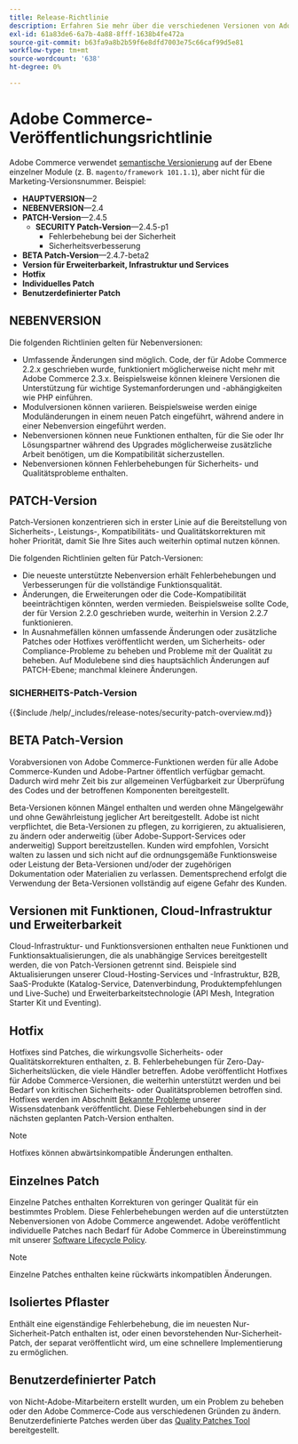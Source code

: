 ```yaml
---
title: Release-Richtlinie
description: Erfahren Sie mehr über die verschiedenen Versionen von Adobe Commerce, einschließlich „Minor“, „Patch“, „Security Patch“, „Feature“, „Hotfix“, „Individual Patch“ und „Custom Patch“.
exl-id: 61a83de6-6a7b-4a88-8fff-1638b4fe472a
source-git-commit: b63fa9a8b2b59f6e8dfd7003e75c66caf99d5e81
workflow-type: tm+mt
source-wordcount: '638'
ht-degree: 0%

---
```


# Adobe Commerce-Veröffentlichungsrichtlinie

Adobe Commerce verwendet [semantische Versionierung](https://semver.org/) auf der Ebene einzelner Module (z. B. `magento/framework 101.1.1`), aber nicht für die Marketing-Versionsnummer. Beispiel:

- **HAUPTVERSION**—2
- **NEBENVERSION**—2.4
- **PATCH-Version**—2.4.5
   - **SECURITY Patch-Version**—2.4.5-p1
      - Fehlerbehebung bei der Sicherheit
      - Sicherheitsverbesserung
- **BETA Patch-Version**—2.4.7-beta2
- **Version für Erweiterbarkeit, Infrastruktur und Services**
- **Hotfix**
- **Individuelles Patch**
- **Benutzerdefinierter Patch**

## NEBENVERSION

Die folgenden Richtlinien gelten für Nebenversionen:

- Umfassende Änderungen sind möglich. Code, der für Adobe Commerce 2.2.x geschrieben wurde, funktioniert möglicherweise nicht mehr mit Adobe Commerce 2.3.x. Beispielsweise können kleinere Versionen die Unterstützung für wichtige Systemanforderungen und -abhängigkeiten wie PHP einführen.
- Modulversionen können variieren. Beispielsweise werden einige Moduländerungen in einem neuen Patch eingeführt, während andere in einer Nebenversion eingeführt werden.
- Nebenversionen können neue Funktionen enthalten, für die Sie oder Ihr Lösungspartner während des Upgrades möglicherweise zusätzliche Arbeit benötigen, um die Kompatibilität sicherzustellen.
- Nebenversionen können Fehlerbehebungen für Sicherheits- und Qualitätsprobleme enthalten.

## PATCH-Version

Patch-Versionen konzentrieren sich in erster Linie auf die Bereitstellung von Sicherheits-, Leistungs-, Kompatibilitäts- und Qualitätskorrekturen mit hoher Priorität, damit Sie Ihre Sites auch weiterhin optimal nutzen können.

Die folgenden Richtlinien gelten für Patch-Versionen:

- Die neueste unterstützte Nebenversion erhält Fehlerbehebungen und Verbesserungen für die vollständige Funktionsqualität.
- Änderungen, die Erweiterungen oder die Code-Kompatibilität beeinträchtigen könnten, werden vermieden. Beispielsweise sollte Code, der für Version 2.2.0 geschrieben wurde, weiterhin in Version 2.2.7 funktionieren.
- In Ausnahmefällen können umfassende Änderungen oder zusätzliche Patches oder Hotfixes veröffentlicht werden, um Sicherheits- oder Compliance-Probleme zu beheben und Probleme mit der Qualität zu beheben. Auf Modulebene sind dies hauptsächlich Änderungen auf PATCH-Ebene; manchmal kleinere Änderungen.

### SICHERHEITS-Patch-Version

{{$include /help/_includes/release-notes/security-patch-overview.md}}

## BETA Patch-Version

Vorabversionen von Adobe Commerce-Funktionen werden für alle Adobe Commerce-Kunden und Adobe-Partner öffentlich verfügbar gemacht. Dadurch wird mehr Zeit bis zur allgemeinen Verfügbarkeit zur Überprüfung des Codes und der betroffenen Komponenten bereitgestellt.

Beta-Versionen können Mängel enthalten und werden ohne Mängelgewähr und ohne Gewährleistung jeglicher Art bereitgestellt. Adobe ist nicht verpflichtet, die Beta-Versionen zu pflegen, zu korrigieren, zu aktualisieren, zu ändern oder anderweitig (über Adobe-Support-Services oder anderweitig) Support bereitzustellen. Kunden wird empfohlen, Vorsicht walten zu lassen und sich nicht auf die ordnungsgemäße Funktionsweise oder Leistung der Beta-Versionen und/oder der zugehörigen Dokumentation oder Materialien zu verlassen. Dementsprechend erfolgt die Verwendung der Beta-Versionen vollständig auf eigene Gefahr des Kunden.

## Versionen mit Funktionen, Cloud-Infrastruktur und Erweiterbarkeit

Cloud-Infrastruktur- und Funktionsversionen enthalten neue Funktionen und Funktionsaktualisierungen, die als unabhängige Services bereitgestellt werden, die von Patch-Versionen getrennt sind. Beispiele sind Aktualisierungen unserer Cloud-Hosting-Services und -Infrastruktur, B2B, SaaS-Produkte (Katalog-Service, Datenverbindung, Produktempfehlungen und Live-Suche) und Erweiterbarkeitstechnologie (API Mesh, Integration Starter Kit und Eventing).

## Hotfix

Hotfixes sind Patches, die wirkungsvolle Sicherheits- oder Qualitätskorrekturen enthalten, z. B. Fehlerbehebungen für Zero-Day-Sicherheitslücken, die viele Händler betreffen. Adobe veröffentlicht Hotfixes für Adobe Commerce-Versionen, die weiterhin unterstützt werden und bei Bedarf von kritischen Sicherheits- oder Qualitätsproblemen betroffen sind. Hotfixes werden im Abschnitt [Bekannte Probleme](https://support.magento.com/hc/en-us/sections/360003869892-Known-issues-patches-attached-) unserer Wissensdatenbank veröffentlicht. Diese Fehlerbehebungen sind in der nächsten geplanten Patch-Version enthalten.

>[!NOTE]
>
>Hotfixes können abwärtsinkompatible Änderungen enthalten.

## Einzelnes Patch

Einzelne Patches enthalten Korrekturen von geringer Qualität für ein bestimmtes Problem. Diese Fehlerbehebungen werden auf die unterstützten Nebenversionen von Adobe Commerce angewendet. Adobe veröffentlicht individuelle Patches nach Bedarf für Adobe Commerce in Übereinstimmung mit unserer [Software Lifecycle Policy](https://www.adobe.com/content/dam/cc/en/legal/terms/enterprise/pdfs/Adobe-Commerce-Software-Lifecycle-Policy.pdf).

>[!NOTE]
>
>Einzelne Patches enthalten keine rückwärts inkompatiblen Änderungen.

## Isoliertes Pflaster

Enthält eine eigenständige Fehlerbehebung, die im neuesten Nur-Sicherheit-Patch enthalten ist, oder einen bevorstehenden Nur-Sicherheit-Patch, der separat veröffentlicht wird, um eine schnellere Implementierung zu ermöglichen.

## Benutzerdefinierter Patch

von Nicht-Adobe-Mitarbeitern erstellt wurden, um ein Problem zu beheben oder den Adobe Commerce-Code aus verschiedenen Gründen zu ändern. Benutzerdefinierte Patches werden über das [Quality Patches Tool](https://experienceleague.adobe.com/docs/commerce-operations/tools/quality-patches-tool/usage.html) bereitgestellt.
